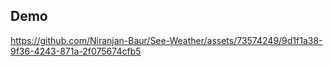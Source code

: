 ## Demo

https://github.com/Niranjan-Baur/See-Weather/assets/73574249/9d1f1a38-9f36-4243-871a-2f075674cfb5

